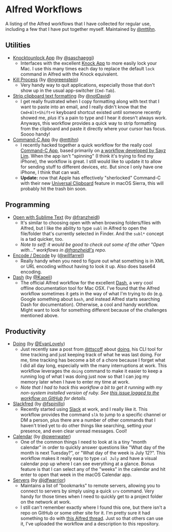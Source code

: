 Alfred Workflows
=====================
A listing of the Alfred workflows that I have collected for regular use, including a few that I have put together myself.  Maintained by [@mttjhn](https://github.com/mttjhn).

## Utilities

- [Knocktounlock App](https://github.com/saschaeggi/alfred-knocktounlock) (by [@saschaeggi](https://github.com/saschaeggi))
	* Interfaces with the excellent [Knock App](http://www.knocktounlock.com) to more easily lock your Mac. I use this many times each day to replace the default `lock` command in Alfred with the Knock equivalent.
- [Kill Process](https://github.com/ngreenstein/alfred-process-killer) (by [@ngreenstein](https://github.com/ngreenstein))
	* Very handy way to quit applications, especially those that don't show up in the usual app-switcher (`Cmd-Tab`).
- [Strip clipboard text formatting](https://github.com/notDavid/alfred-workflow-stripClipboardFormatting) (by [@notDavid](https://github.com/notDavid))
	* I get really frustrated when I copy formatting along with text that I want to paste into an email, and I really didn't know that the `Cmd+Alt+Shift+V` keyboard shortcut existed until someone recently showed me, *plus* it's a pain to type and I hear it doesn't always work. Anyways, this workflow provides a quick way to strip formatting from the clipboard and paste it directly where your cursor has focus. Soooo handy!
- [Command-C App](https://github.com/mttjhn/alfred-commandc-workflow) (by [@mttjhn](https://github.com/mttjhn))
	* I recently hacked together a quick workflow for the really cool [Command-C App](https://danilo.to), based primarily on [a workflow developed by Sayz Lim](http://sayzlim.net/command-c-alfred-workflow/). When the app isn't "spinning" (I think it's trying to find my iPhone), the workflow is great. I still would like to update it to allow for sending stuff to different devices, etc. But since I only have one iPhone, I think that can wait.
	* __Update:__ now that Apple has effectively "sherlocked" Command-C with their new [Universal Clipboard](http://appleinsider.com/articles/16/06/15/universal-clipboard-for-macos-sierra-ios-10-streamlines-copypaste-between-devices) feature in macOS Sierra, this will probably hit the trash bin soon.

## Programming

- [Open with Sublime Text](https://github.com/franzheidl/alfred-workflows/tree/master/open-with-sublime-text-2) (by [@franzheidl](https://github.com/franzheidl))
	* It's similar to choosing open with when browsing folders/files with Alfred, but I like the ability to type `subl` in Alfred to open the file/folder that's currently selected in Finder. And the `subl*` concept is a tad quicker, too.
	* _Note to self: it would be good to check out some of the other "Open with..." workflows in [@franzheidl's](https://github.com/franzheidl) repo._
- [Encode / Decode](https://github.com/willfarrell/alfred-encode-decode-workflow) by ([@willfarrell](https://github.com/willfarrell))
	* Really handy when you need to figure out what something is in XML or URL encoding without having to look it up. Also does base64 encoding.
- [Dash](https://github.com/Kapeli/Dash-Alfred-Workflow) (by [@Kapeli](https://github.com/Kapeli))
	* The official Alfred workflow for the excellent [Dash](https://kapeli.com/dash), a very cool offline documentation tool for Mac OSX. I've found that the Alfred workflow sometimes it gets in the way of what I'm trying to do (e.g. Google something about `bash`, and instead Alfred starts searching Dash for documentation). Otherwise, a cool and handy workflow. Might want to look for something different because of the challenges mentioned above.

## Productivity

- [Doing](https://github.com/EvanLovely/alfred--doing) (by [@EvanLovely](https://github.com/EvanLovely))
	* Just recently saw a post from [@ttscoff](https://github.com/ttscoff) about [doing](https://github.com/ttscoff/doing), his CLI tool for time tracking and just keeping track of what he was last doing. For me, time tracking has become a bit of a chore because I forget what I did all day long, especially with the many interruptions at work. This workflow leverages the `doing` command to make it easier to keep a running log of what I was doing just now so that I can jog my memory later when I have to enter my time at work.
	* _Note that I had to hack this workflow a bit to get it running with my non-system installed version of ruby. See [this issue logged to the workflow on GitHub](https://github.com/EvanLovely/alfred--doing/issues/1) for details._
- [Slackfred](https://github.com/fspinillo/slackfred) (by [@fspinillo](https://github.com/fspinillo))
	* Recently started using [Slack](https://slack.com) at work, and I really like it. This workflow provides the command `slk` to jump to a specific channel or DM a person, plus there are a number of other commands that I haven't tried yet to do other things like searching, setting your presence, and even clear unread messages. Cool!
- [Calendar](https://github.com/owenwater/alfred-cal) (by [@owenwater](https://github.com/owenwater))
    * One of the common things I need to look at is a tiny "month calendar" in order to quickly answer questions like "What day of the month is next Tuesday?", or "What day of the week is July 12?". This workflow makes it really easy to type `cal July` and have a visual calendar pop up where I can see everything at a glance. Bonus feature is that I can select any of the "weeks" in the calendar and hit enter to open that week in the macOS Calendar app.
- [Servers](https://github.com/mttjhn/alfred-workflows/tree/master/Other/Servers) (by [@jdfwarrior](https://github.com/jdfwarrior))
	* Maintains a list of "bookmarks" to remote servers, allowing you to connect to servers by simply using a quick `srv` command. Very handy for those times when I need to quickly get to a project folder on the network at work.
	* I still can't remember exactly where I found this one, but there isn't a repo on GitHub or some other site for it. I'm pretty sure it had something to do with [this Alfred thread](http://www.alfredforum.com/topic/180-connecting-to-remove-servers/). Just so that others can use it, I've uploaded the workflow and a description to this repository.